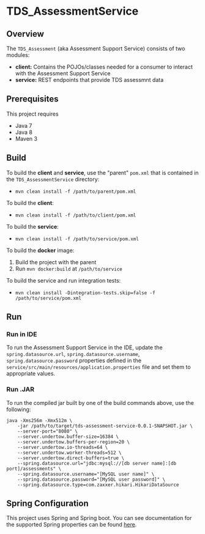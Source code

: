 # TDS_AssessmentService
## Overview
The `TDS_Assessment` (aka Assessment Support Service) consists of two modules:

* **client:** Contains the POJOs/classes needed for a consumer to interact with the Assessment Support Service
* **service:** REST endpoints that provide TDS assessmnt data

## Prerequisites
This project requires

* Java 7
* Java 8
* Maven 3

## Build
To build the **client** and **service**, use the "parent" `pom.xml` that is contained in the `TDS_AssessmentService` directory:

* `mvn clean install -f /path/to/parent/pom.xml`

To build the **client**:

* `mvn clean install -f /path/to/client/pom.xml`

To build the **service**:

* `mvn clean install -f /path/to/service/pom.xml`

To build the **docker** image:

1. Build the project with the parent
2. Run `mvn docker:build` at `/path/to/service`

To build the service and run integration tests:
  
* `mvn clean install -Dintegration-tests.skip=false -f /path/to/service/pom.xml`

## Run
### Run in IDE
To run the Assessment Support Service in the IDE, update the `spring.datasource.url`, `spring.datasource.username`, `spring.datasource.password` properties defined in the `service/src/main/resources/application.properties` file and set them to appropriate values.

### Run .JAR
To run the compiled jar built by one of the build commands above, use the following:

```
java -Xms256m -Xmx512m \
    -jar /path/to/target/tds-assessment-service-0.0.1-SNAPSHOT.jar \
    --server-port="8080" \
    --server.undertow.buffer-size=16384 \
    --server.undertow.buffers-per-region=20 \
    --server.undertow.io-threads=64 \
    --server.undertow.worker-threads=512 \
    --server.undertow.direct-buffers=true \
    --spring.datasource.url="jdbc:mysql://[db server name]:[db port]/assessments" \
    --spring.datasource.username="[MySQL user name]" \
    --spring.datasource.password="[MySQL user password]" \
    --spring.datasource.type=com.zaxxer.hikari.HikariDataSource
```

## Spring Configuration
This project uses Spring and Spring boot.  You can see documentation for the supported Spring properties can be found [here](documentation/spring_configuration.md).